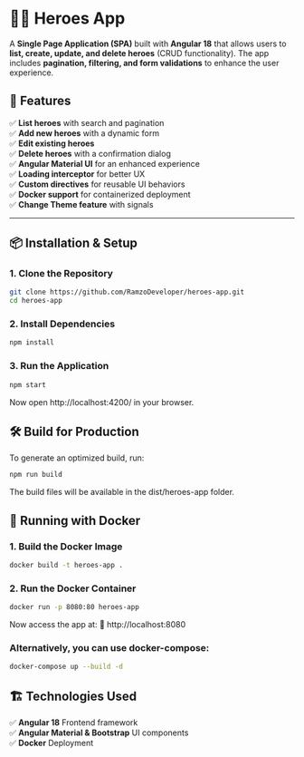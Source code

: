 # 🦸‍♂️ Heroes App

A **Single Page Application (SPA)** built with **Angular 18** that allows users to **list, create, update, and delete heroes** (CRUD functionality). The app includes **pagination, filtering, and form validations** to enhance the user experience.

## 🚀 Features
✅ **List heroes** with search and pagination  
✅ **Add new heroes** with a dynamic form  
✅ **Edit existing heroes**  
✅ **Delete heroes** with a confirmation dialog  
✅ **Angular Material UI** for an enhanced experience  
✅ **Loading interceptor** for better UX  
✅ **Custom directives** for reusable UI behaviors  
✅ **Docker support** for containerized deployment  
✅ **Change Theme feature** with signals  

---

## 📦 Installation & Setup

### 1️. Clone the Repository
```bash
git clone https://github.com/RamzoDeveloper/heroes-app.git
cd heroes-app
```
### 2. Install Dependencies
```bash
npm install
```
### 3. Run the Application
```bash
npm start
```
Now open http://localhost:4200/ in your browser.

## 🛠️ Build for Production
To generate an optimized build, run:
```bash
npm run build
```
The build files will be available in the dist/heroes-app folder.

## 🐳 Running with Docker

### 1️. Build the Docker Image
```bash
docker build -t heroes-app .
```

### 2. Run the Docker Container
```bash
docker run -p 8080:80 heroes-app
```
Now access the app at:
🔗 http://localhost:8080
### Alternatively, you can use docker-compose:

```bash
docker-compose up --build -d
```

## 🏗️ Technologies Used

✅ **Angular 18** Frontend framework  
✅ **Angular Material & Bootstrap** UI components  
✅ **Docker** Deployment